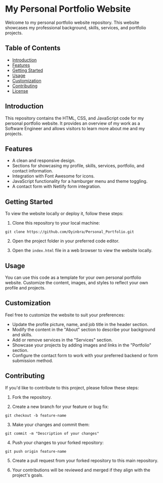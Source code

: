 # My Personal Portfolio Website

Welcome to my personal portfolio website repository. This website showcases my professional background, skills, services, and portfolio projects.

## Table of Contents

- [Introduction](#introduction)
- [Features](#features)
- [Getting Started](#getting-started)
- [Usage](#usage)
- [Customization](#customization)
- [Contributing](#contributing)
- [License](#license)

## Introduction

This repository contains the HTML, CSS, and JavaScript code for my personal portfolio website. It provides an overview of my work as a Software Engineer and allows visitors to learn more about me and my projects.

## Features

- A clean and responsive design.
- Sections for showcasing my profile, skills, services, portfolio, and contact information.
- Integration with Font Awesome for icons.
- JavaScript functionality for a hamburger menu and theme toggling.
- A contact form with Netlify form integration.

## Getting Started

To view the website locally or deploy it, follow these steps:

1. Clone this repository to your local machine:

```
git clone https://github.com/Oyinbra/Personal_Portfolio.git
```

2. Open the project folder in your preferred code editor.

3. Open the `index.html` file in a web browser to view the website locally.

## Usage

You can use this code as a template for your own personal portfolio website. Customize the content, images, and styles to reflect your own profile and projects.

## Customization

Feel free to customize the website to suit your preferences:

- Update the profile picture, name, and job title in the header section.
- Modify the content in the "About" section to describe your background and skills.
- Add or remove services in the "Services" section.
- Showcase your projects by adding images and links in the "Portfolio" section.
- Configure the contact form to work with your preferred backend or form submission method.

## Contributing

If you'd like to contribute to this project, please follow these steps:

1. Fork the repository.

2. Create a new branch for your feature or bug fix:

```
git checkout -b feature-name
```

3. Make your changes and commit them:

```
git commit -m "Description of your changes"
```

4. Push your changes to your forked repository:

```
git push origin feature-name
```

5. Create a pull request from your forked repository to this main repository.

6. Your contributions will be reviewed and merged if they align with the project's goals.